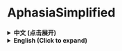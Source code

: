 # AphasiaSimplified

<details>
<summary><strong>中文 (点击展开)</strong></summary>

AphasiaSimplified 数据集完整版的学术许可证是免费的，可供满足以下条件的研究人员使用：

- 您是学术机构的学生、教授或研究助理。
- 您的研究主要不是为了商业第三方的利益。
- 您正在构建一个仅用于学术目的的工具。
- 在发布研究结果时，您应该承认使用了 AphasiaSimplified 数据资源。

</details>

<details>
<summary><strong>English (Click to expand)</strong></summary>

The full version of the AphasiaSimplified dataset is available free of charge under an academic license for researchers who meet the following conditions:

- You are a student, professor, or research assistant at an academic institution.
- Your research is not primarily for the benefit of a commercial third party.
- You are developing a tool that is intended solely for academic purposes.
- When publishing your research results, you should acknowledge the use of the AphasiaSimplified data resource.

</details>

